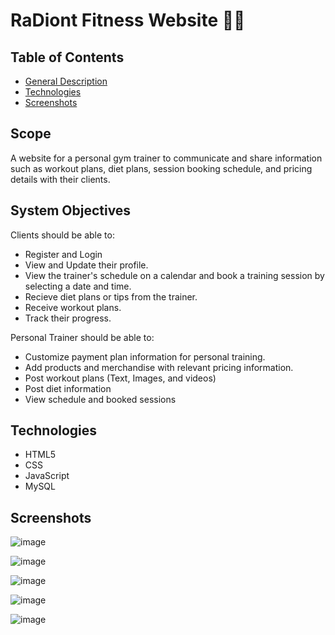 # RaDiont Fitness Website 💪🏽

## Table of Contents
* [General Description](#general-info)
* [Technologies](#technologies)
* [Screenshots](#screenshots)

## Scope

A website for a personal gym trainer to communicate and share information such as workout plans, diet plans, session booking schedule, and pricing details with their clients.

## System Objectives

Clients should be able to:
- Register and Login
- View and Update their profile.
- View the trainer's schedule on a calendar and book a training session by selecting a date and time.
- Recieve diet plans or tips from the trainer.
- Receive workout plans.
- Track their progress.

Personal Trainer should be able to:
- Customize payment plan information for personal training.
- Add products and merchandise with relevant pricing information.
- Post workout plans (Text, Images, and videos)
- Post diet information
- View schedule and booked sessions

## Technologies

- HTML5
- CSS
- JavaScript 
- MySQL

## Screenshots 

![image](https://user-images.githubusercontent.com/55777067/163557439-0a34e9b7-ad31-48ae-af87-49cfe60651df.png)

![image](https://user-images.githubusercontent.com/55777067/163557511-75e96534-f735-4c43-982b-205a79945a9a.png)

![image](https://user-images.githubusercontent.com/55777067/163557651-b4a13c10-3bd2-4eb4-bcca-5b5aba494861.png)

![image](https://user-images.githubusercontent.com/55777067/163557713-b06352da-0f56-4bd9-bca5-b7afe2b196d0.png)

![image](https://user-images.githubusercontent.com/55777067/163557788-e029885a-530d-455f-b061-a7ec7bb360cd.png)



